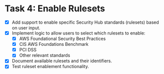 # Task 4: Enable Rulesets

- [x] Add support to enable specific Security Hub standards (rulesets) based on user input.
- [x] Implement logic to allow users to select which rulesets to enable:
  - [x] AWS Foundational Security Best Practices
  - [x] CIS AWS Foundations Benchmark
  - [x] PCI DSS
  - [x] Other relevant standards
- [x] Document available rulesets and their identifiers.
- [x] Test ruleset enablement functionality.
